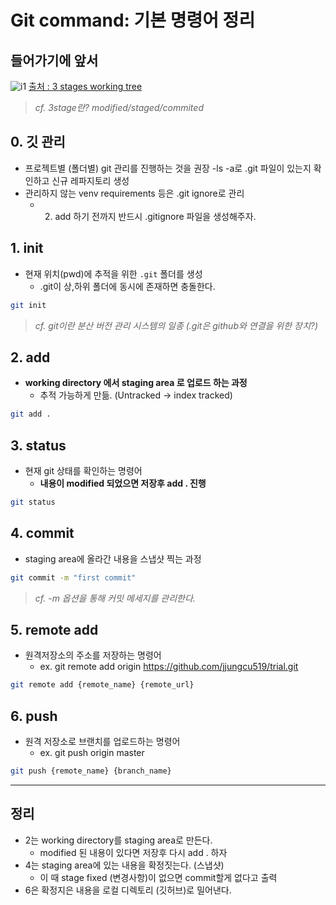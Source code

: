 # Git command: 기본 명령어 정리

## 들어가기에 앞서
![i1](https://git-scm.com/book/en/v2/images/areas.png)
[출처 : 3 stages working tree](https://git-scm.com/book/ko/v2/%EC%8B%9C%EC%9E%91%ED%95%98%EA%B8%B0-Git-%EA%B8%B0%EC%B4%88)

>*cf. 3stage란? modified/staged/commited*


## 0. 깃 관리
- 프로젝트별 (폴더별) git 관리를 진행하는 것을 권장
-ls -a로 .git 파일이 있는지 확인하고 신규 레파지토리 생성
- 관리하지 않는 venv requirements 등은 .git ignore로 관리
    - 2. add 하기 전까지 반드시 .gitignore 파일을 생성해주자. 

## 1. init
- 현재 위치(pwd)에 추적을 위한 `.git` 폴더를 생성
    - .git이 상,하위 폴더에 동시에 존재하면 충돌한다.

```bash
git init
```

> *cf. git이란 분산 버전 관리 시스템의 일종 (.git은 github와 연결을 위한 장치?)*

## 2. add
- **working directory 에서 staging area 로 업로드 하는 과정**
    - 추적 가능하게 만듦. (Untracked -> index tracked)


```bash
git add .
```

## 3. status
- 현재 git 상태를 확인하는 명령어
    - **내용이 modified 되었으면 저장후 add . 진행**
```bash
git status
```

## 4. commit
- staging area에 올라간 내용을 스냅샷 찍는 과정
```bash
git commit -m "first commit"
```

> *cf. -m 옵션을 통해 커밋 메세지를 관리한다.*


## 5. remote add
- 원격저장소의 주소를 저장하는 명령어
    - ex. git remote add origin https://github.com/jjungcu519/trial.git

```bash
git remote add {remote_name} {remote_url}
```

## 6. push
- 원격 저장소로 브랜치를 업로드하는 명령어
    - ex. git push origin master
```bash
git push {remote_name} {branch_name}
```

---
## 정리
- 2는 working directory를 staging area로 만든다.
    - modified 된 내용이 있다면 저장후 다시 add . 하자
- 4는 staging area에 있는 내용을 확정짓는다. (스냅샷)
    - 이 때 stage fixed (변경사항)이 없으면 commit할게 없다고 출력
- 6은 확정지은 내용을 로컬 디렉토리 (깃허브)로 밀어낸다.